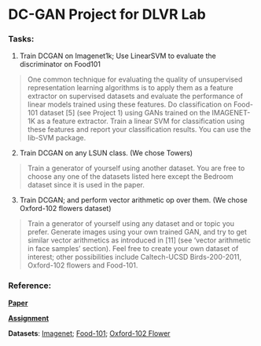 # DC-GAN Project for DLVR Lab

### Tasks:

 1. Train DCGAN on Imagenet1k; Use LinearSVM to evaluate the discriminator on Food101
> One common technique for evaluating the quality of unsupervised representation learning algorithms is to apply them as a feature extractor on supervised datasets and evaluate the performance of linear models trained using these features. Do classification on Food-101 dataset [5] (see Project 1) using GANs trained on the IMAGENET-1K as a feature extractor. Train a linear SVM for classification using these features and report your classification results. You can use the lib-SVM package. 
 
 2. Train DCGAN on any LSUN class. (We chose Towers)
> Train a generator of yourself using another dataset. You are free to choose any one of the datasets listed here except the Bedroom dataset since it is used in the paper.

 3. Train DCGAN; and perform vector arithmetic op over them. (We chose Oxford-102 flowers dataset)
 > Train a generator of yourself using any dataset and or topic you prefer. Generate images using your own trained GAN, and try to get similar vector arithmetics as introduced
in [11] (see ‘vector arithmetic in face samples’ section). Feel free to create your own dataset of interest; other possibilities include Caltech-UCSD Birds-200-2011, Oxford-102
flowers and Food-101.


### Reference:

**[Paper](http://example.com)**

**[Assignment](http://example.com)**

**Datasets**: [Imagenet](http://example.com); [Food-101](http://example.com); [Oxford-102 Flower](http://example.com)
